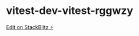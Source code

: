 # vitest-dev-vitest-rggwzy

[Edit on StackBlitz ⚡️](https://stackblitz.com/edit/vitest-dev-vitest-rggwzy)